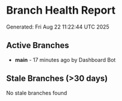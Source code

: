 # Branch Health Report
Generated: Fri Aug 22 11:22:44 UTC 2025

## Active Branches
- **main** - 17 minutes ago by Dashboard Bot

## Stale Branches (>30 days)
No stale branches found
